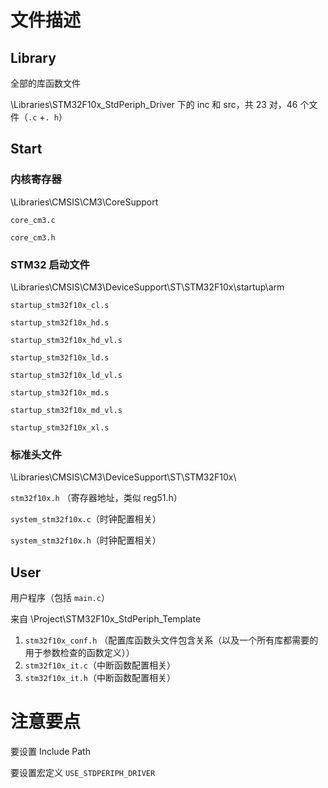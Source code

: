# 文件描述

## Library

全部的库函数文件

\Libraries\STM32F10x_StdPeriph_Driver 下的 inc 和 src，共 23 对，46 个文件（`.c` +`. h`）

## Start

### 内核寄存器

\Libraries\CMSIS\CM3\CoreSupport

`core_cm3.c`

`core_cm3.h`

### STM32 启动文件

\Libraries\CMSIS\CM3\DeviceSupport\ST\STM32F10x\startup\arm

`startup_stm32f10x_cl.s`

`startup_stm32f10x_hd.s`

`startup_stm32f10x_hd_vl.s`

`startup_stm32f10x_ld.s`

`startup_stm32f10x_ld_vl.s`

`startup_stm32f10x_md.s`

`startup_stm32f10x_md_vl.s`

`startup_stm32f10x_xl.s`

### 标准头文件

\Libraries\CMSIS\CM3\DeviceSupport\ST\STM32F10x\

`stm32f10x.h` （寄存器地址，类似 reg51.h）

`system_stm32f10x.c`（时钟配置相关）

`system_stm32f10x.h`（时钟配置相关）



## User

用户程序（包括 `main.c`）



来自 \Project\STM32F10x_StdPeriph_Template

1. `stm32f10x_conf.h` （配置库函数头文件包含关系（以及一个所有库都需要的用于参数检查的函数定义））
2. `stm32f10x_it.c`（中断函数配置相关）
3. `stm32f10x_it.h`（中断函数配置相关）

# 注意要点

要设置 Include Path

要设置宏定义 `USE_STDPERIPH_DRIVER`
